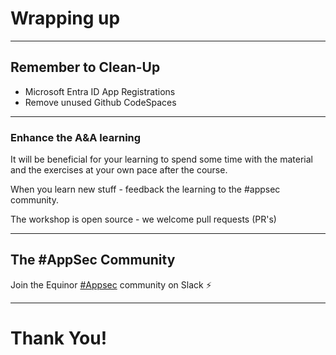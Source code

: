 # Wrapping up

---

## Remember to Clean-Up

* Microsoft Entra ID App Registrations
* Remove unused Github CodeSpaces

---

### Enhance the A&A learning


It will be beneficial for your learning to spend some time with the material and the exercises at your own pace after the course.

When you learn new stuff - feedback the learning to the #appsec community. 

The workshop is open source - we welcome pull requests (PR's)

---
<!-- .slide: data-background-image="content/images/slack-logo-thumb.png" data-background-size="30%" data-background-position="right 2% top 2%"-->
## The #AppSec Community

Join the Equinor [#Appsec](https://equinor.slack.com/archives/CMM6FSW5V) community on Slack ⚡️

---

# Thank You!
